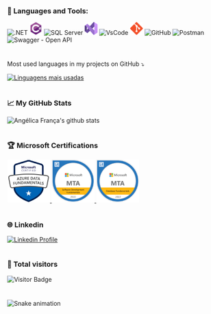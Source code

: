 ### 🚀 Languages and Tools:

<div align="left">
<img height="30" src="https://www.vectorlogo.zone/logos/dotnet/dotnet-icon.svg" title=".NET" alt=".NET" />
<img height="30" src="https://raw.githubusercontent.com/devicons/devicon/master/icons/csharp/csharp-original.svg" title="C#" alt="C#" />
<img width="30" height="30" src="https://github.com/angelicafranca94/angelicafranca94/blob/main/blob/logos/microsoft-sql-server.png" title="SQL Server" alt="SQL Server"/>
<img height="30" src="https://github.com/angelicafranca94/angelicafranca/blob/main/blob/logos/Microsoft_Visual_Studio_2022.png" title="VisualStudio" alt="VisualStudio" />
<img height="30" src="https://www.vectorlogo.zone/logos/visualstudio_code/visualstudio_code-icon.svg" title="VsCode" alt="VsCode">
<img height="30" width="30" src="https://raw.githubusercontent.com/devicons/devicon/master/icons/git/git-original.svg" alt="Git" title="Git"/>
<img height="30" src="https://www.vectorlogo.zone/logos/github/github-icon.svg" title="GitHub" alt="GitHub">
<img width="30" height="30" src="https://www.vectorlogo.zone/logos/getpostman/getpostman-icon.svg" title="Postman" alt="Postman" />
<img width="30" height="30" src="https://www.vectorlogo.zone/logos/openapis/openapis-icon.svg" title="Swagger - Open API" alt="Swagger - Open API" />
</div>

 #
 
<p> Most used languages in my projects on GitHub ⤵ </p>

[![Linguagens mais usadas](https://github-readme-stats.vercel.app/api/top-langs/?username=angelicafranca94)](https://github.com/anuraghazra/github-readme-stats)

#

### 📈 My GitHub Stats 
![Angélica França's github stats](https://github-readme-stats.vercel.app/api?username=angelicafranca94&show_icons=true&theme=dracula)

 #

 ### 🏆 Microsoft Certifications
<div align="left">
<a href="https://www.credly.com/earner/earned/badge/a3253688-a851-47d3-8cfd-964cd5774d56">
<img height="100" src="https://github.com/angelicafranca94/angelicafranca/blob/main/blob/logos/azure-data-fundamentals-600x600.png" title="Azure Data Fundamentals-DP900" alt="Azure Data Fundamentals-DP900" />
</a>

<a href="https://www.credly.com/earner/earned/badge/e0c62a81-ee7b-424f-951b-8db385e8da1d">
<img height="100" src="https://github.com/angelicafranca94/angelicafranca/blob/main/blob/logos/MTA-Software_Development_Fundamentals-600x600.png" title="MTA: Software Development Fundamentals" alt="MTA: Software Development Fundamentals" />
</a>

<a href="https://www.credly.com/earner/earned/badge/ee0ca66d-31eb-4722-ad42-328a4286b207">
<img height="100" src="https://github.com/angelicafranca94/angelicafranca/blob/main/blob/logos/MTA-Database_Fundamentals-600x600.png" title="MTA: Database Fundamentals" alt="MTA: Database Fundamentals" />
</a>

</div>

#

### 🌐 Linkedin
<a href="https://www.linkedin.com/in/angelicafranca1994/">
<img height="60" src="https://www.vectorlogo.zone/logos/linkedin/linkedin-icon.svg" title="Linkedin Profile" alt="Linkedin Profile" />
</a>

#

### 🚪 Total visitors</b></summary>

![Visitor Badge](https://visitor-badge.laobi.icu/badge?page_id=angelicafranca94.angelicafranca94)

#

![Snake animation](https://github.com/angelicafranca94/angelicafranca94/blob/main/blob/output/github-contribution-grid-snake.svg)
